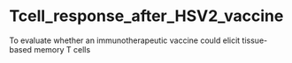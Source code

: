 # Tcell_response_after_HSV2_vaccine
To evaluate whether an immunotherapeutic vaccine could elicit tissue-based memory T cells
